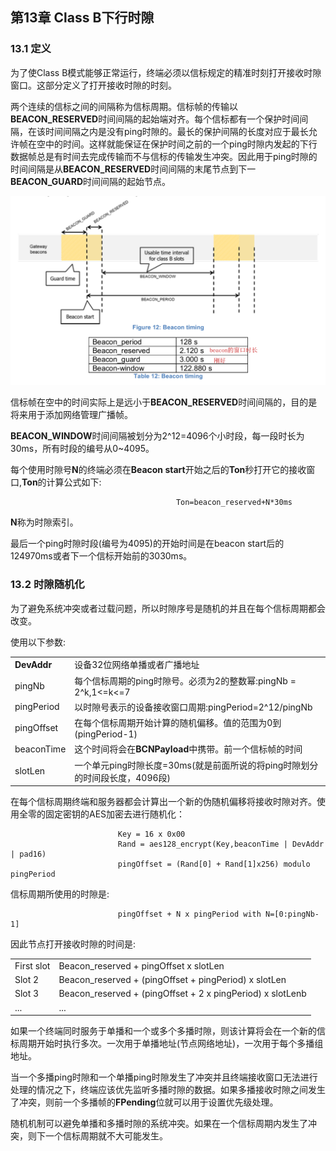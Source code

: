 ## 第13章 Class B下行时隙

### <a name="13.1">13.1 定义</a>
为了使Class B模式能够正常运行，终端必须以信标规定的精准时刻打开接收时隙窗口。这部分定义了打开接收时隙的时刻。

两个连续的信标之间的间隔称为信标周期。信标帧的传输以**BEACON_RESERVED**时间间隔的起始端对齐。每个信标都有一个保护时间间隔，在该时间间隔之内是没有ping时隙的。最长的保护间隔的长度对应于最长允许帧在空中的时间。这样就能保证在保护时间之前的一个ping时隙内发起的下行数据帧总是有时间去完成传输而不与信标的传输发生冲突。因此用于ping时隙的时间间隔是从**BEACON_RESERVED**时间间隔的末尾节点到下一**BEACON_GUARD**时间间隔的起始节点。

![](Pictures/Beacon_timing.png)

信标帧在空中的时间实际上是远小于**BEACON_RESERVED**时间间隔的，目的是将来用于添加网络管理广播帧。

**BEACON_WINDOW**时间间隔被划分为2^12=4096个小时段，每一段时长为30ms，所有时段的编号从0~4095。

每个使用时隙号**N**的终端必须在**Beacon start**开始之后的**Ton**秒打开它的接收窗口,**Ton**的计算公式如下:

                                         Ton=beacon_reserved+N*30ms
**N**称为时隙索引。

最后一个ping时隙时段(编号为4095)的开始时间是在beacon start后的124970ms或者下一个信标开始前的3030ms。

### <a name="13.2">13.2 时隙随机化</a>
为了避免系统冲突或者过载问题，所以时隙序号是随机的并且在每个信标周期都会改变。

使用以下参数:

<table>
   <tr>
      <td><b>DevAddr</b></td>
      <td>设备32位网络单播或者广播地址 </td>
   </tr>
   <tr>
      <td>pingNb</td>
      <td>每个信标周期的ping时隙号。必须为2的整数幂:pingNb = 2^k,1<=k<=7 </td>
   </tr>
   <tr>
      <td>pingPeriod</td>
      <td>以时隙号表示的设备接收窗口周期:pingPeriod=2^12/pingNb </td>
   </tr>
   <tr>
      <td>pingOffset</td>
      <td>在每个信标周期开始计算的随机偏移。值的范围为0到(pingPeriod-1) </td>
   </tr>
   <tr>
      <td>beaconTime</td>
      <td>这个时间将会在<b>BCNPayload</b>中携带。前一个信标帧的时间 </td>
   </tr>
   <tr>
      <td>slotLen</td>
      <td>一个单元ping时隙长度=30ms(就是前面所说的将ping时隙划分的时间段长度，4096段) </td>
   </tr>
</table>

在每个信标周期终端和服务器都会计算出一个新的伪随机偏移将接收时隙对齐。使用全零的固定密钥的AES加密去进行随机化：

                                     
                            Key = 16 x 0x00
                            Rand = aes128_encrypt(Key,beaconTime | DevAddr | pad16)
                            pingOffset = (Rand[0] + Rand[1]x256) modulo pingPeriod

信标周期所使用的时隙是:

                            pingOffset + N x pingPeriod with N=[0:pingNb-1]

因此节点打开接收时隙的时间是:

<table>
   <tr>
      <td>First slot</td>
      <td>Beacon_reserved + pingOffset x slotLen</td>
   </tr>
   <tr>
      <td>Slot 2</td>
      <td>Beacon_reserved + (pingOffset + pingPeriod) x slotLen</td>
   </tr>
   <tr>
      <td>Slot 3</td>
      <td>Beacon_reserved + (pingOffset + 2 x pingPeriod) x slotLenb</td>
   </tr>
   <tr>
      <td>...</td>
      <td>...</td>
   </tr>
</table>

如果一个终端同时服务于单播和一个或多个多播时隙，则该计算将会在一个新的信标周期开始时执行多次。一次用于单播地址(节点网络地址)，一次用于每个多播组地址。

当一个多播ping时隙和一个单播ping时隙发生了冲突并且终端接收窗口无法进行处理的情况之下，终端应该优先监听多播时隙的数据。如果多播接收时隙之间发生了冲突，则前一个多播帧的**FPending**位就可以用于设置优先级处理。

随机机制可以避免单播和多播时隙的系统冲突。如果在一个信标周期内发生了冲突，则下一个信标周期就不大可能发生。



                                    